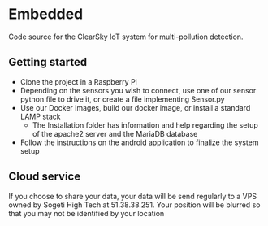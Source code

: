 # Embedded

Code source for the ClearSky IoT system for multi-pollution detection.

## Getting started

* Clone the project in a Raspberry Pi
* Depending on the sensors you wish to connect, use one of our sensor python file to drive it, or create a file implementing Sensor.py
* Use our Docker images, build our docker image, or install a standard LAMP stack
  * The Installation folder has information and help regarding the setup of the apache2 server and the MariaDB database
* Follow the instructions on the android application to finalize the system setup

## Cloud service

If you choose to share your data, your data will be send regularly to a VPS owned by Sogeti High Tech at 51.38.38.251.
Your position will be blurred so that you may not be identified by your location
